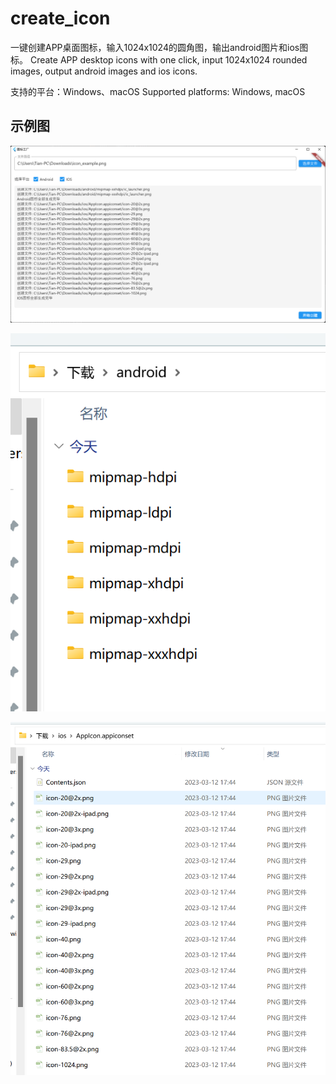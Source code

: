 # create_icon

一键创建APP桌面图标，输入1024x1024的圆角图，输出android图片和ios图标。
Create APP desktop icons with one click, input 1024x1024 rounded images, output android images and ios icons.

支持的平台：Windows、macOS
Supported platforms: Windows, macOS

## 示例图

![img.png](img.png)

![img_1.png](img_1.png)

![img_2.png](img_2.png)